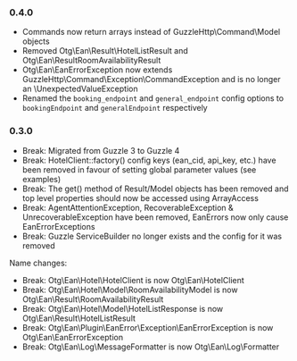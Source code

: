 ### 0.4.0

 * Commands now return arrays instead of GuzzleHttp\Command\Model objects 
 * Removed Otg\Ean\Result\HotelListResult and Otg\Ean\ResultRoomAvailabilityResult
 * Otg\Ean\EanErrorException now extends GuzzleHttp\Command\Exception\CommandException and is no longer an \UnexpectedValueException
 * Renamed the `booking_endpoint` and `general_endpoint` config options to `bookingEndpoint` and `generalEndpoint` respectively

### 0.3.0

  * Break: Migrated from Guzzle 3 to Guzzle 4
  * Break: HotelClient::factory() config keys (ean_cid, api_key, etc.) have been removed in favour of setting global parameter values (see examples)
  * Break: The get() method of Result/Model objects has been removed and top level properties should now be accessed using ArrayAccess
  * Break: AgentAttentionException, RecoverableException & UnrecoverableException have been removed, EanErrors now only cause EanErrorExceptions
  * Break: Guzzle ServiceBuilder no longer exists and the config for it was removed

  Name changes:
  
  * Break: Otg\Ean\Hotel\HotelClient is now Otg\Ean\HotelClient
  * Break: Otg\Ean\Hotel\Model\RoomAvailabilityModel is now Otg\Ean\Result\RoomAvailabilityResult
  * Break: Otg\Ean\Hotel\Model\HotelListResponse is now Otg\Ean\Result\HotelListResult
  * Break: Otg\Ean\Plugin\EanError\Exception\EanErrorException is now Otg\Ean\EanErrorException
  * Break: Otg\Ean\Log\MessageFormatter is now Otg\Ean\Log\Formatter
